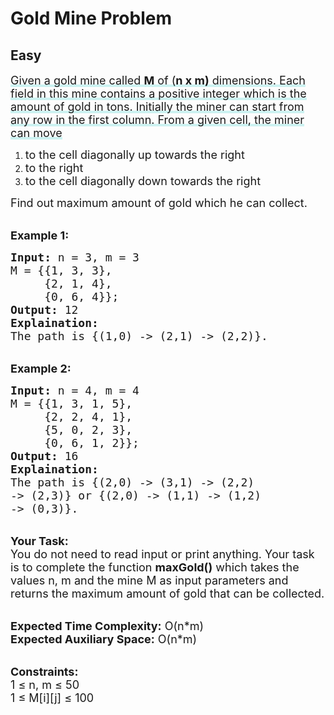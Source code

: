 # Gold Mine Problem
## Easy 
<div class="problem-statement" style="user-select: auto;">
                <p style="user-select: auto;"></p><p style="user-select: auto;"><span style="font-size: 18px; user-select: auto;"><lkslighter data-id="lgt016873273801559563" data-bundle-id="0" style="background-image: linear-gradient(transparent 0%, transparent calc(50% - 4px), rgb(204, 242, 241) calc(50% - 4px), rgb(204, 242, 241) 100%); transition: background-position 120ms ease-in-out 0s, padding 120ms ease-in-out 0s; background-size: 100% 200%; background-position: initial; background-color: initial; user-select: auto;">Given a gold mine called&nbsp;</lkslighter><strong style="user-select: auto;"><lkslighter data-id="lgt016873273801559563" data-bundle-id="0" style="background-image: linear-gradient(transparent 0%, transparent calc(50% - 4px), rgb(204, 242, 241) calc(50% - 4px), rgb(204, 242, 241) 100%); transition: background-position 120ms ease-in-out 0s, padding 120ms ease-in-out 0s; background-size: 100% 200%; background-position: initial; background-color: initial; user-select: auto;">M</lkslighter></strong><lkslighter data-id="lgt016873273801559563" data-bundle-id="0" style="background-image: linear-gradient(transparent 0%, transparent calc(50% - 4px), rgb(204, 242, 241) calc(50% - 4px), rgb(204, 242, 241) 100%); transition: background-position 120ms ease-in-out 0s, padding 120ms ease-in-out 0s; background-size: 100% 200%; background-position: initial; background-color: initial; user-select: auto;">&nbsp;of (</lkslighter><strong style="user-select: auto;"><lkslighter data-id="lgt016873273801559563" data-bundle-id="0" style="background-image: linear-gradient(transparent 0%, transparent calc(50% - 4px), rgb(204, 242, 241) calc(50% - 4px), rgb(204, 242, 241) 100%); transition: background-position 120ms ease-in-out 0s, padding 120ms ease-in-out 0s; background-size: 100% 200%; background-position: initial; background-color: initial; user-select: auto;">n x&nbsp;m)</lkslighter></strong><lkslighter data-id="lgt016873273801559563" data-bundle-id="0" style="background-image: linear-gradient(transparent 0%, transparent calc(50% - 4px), rgb(204, 242, 241) calc(50% - 4px), rgb(204, 242, 241) 100%); transition: background-position 120ms ease-in-out 0s, padding 120ms ease-in-out 0s; background-size: 100% 200%; background-position: initial; background-color: initial; user-select: auto;"> dimensions. Each field in this mine contains a positive integer which is the amount of gold in tons. Initially the miner can start from any row in the first column. From&nbsp;a given cell, the miner can move</lkslighter><div class="LinerThreadIcon LksLighter" data-bundle-id="0" style="user-select: auto;">
      <div class="LinerThreadIcon__dim" style="user-select: auto;"></div>
    </div> </span></p>

<ol style="user-select: auto;">
	<li style="user-select: auto;"><span style="font-size: 18px; user-select: auto;">to the cell diagonally up towards the right&nbsp;</span></li>
	<li style="user-select: auto;"><span style="font-size: 18px; user-select: auto;">to the right</span></li>
	<li style="user-select: auto;"><span style="font-size: 18px; user-select: auto;">to the cell&nbsp;diagonally down towards the right</span></li>
</ol>

<p style="user-select: auto;"><span style="font-size: 18px; user-select: auto;">Find out maximum amount of gold which he can collect.</span></p>

<p style="user-select: auto;"><br style="user-select: auto;">
<strong style="user-select: auto;"><span style="font-size: 18px; user-select: auto;">Example 1:</span></strong></p>

<pre style="user-select: auto;"><span style="font-size: 18px; user-select: auto;"><strong style="user-select: auto;">Input:</strong> n = 3, m = 3
M = {{1, 3, 3},
     {2, 1, 4},
     {0, 6, 4}};
<strong style="user-select: auto;">Output:</strong> 12
<strong style="user-select: auto;">Explaination:</strong> 
The path is {(1,0) -&gt; (2,1) -&gt; (2,2)}.</span></pre>

<p style="user-select: auto;"><br style="user-select: auto;">
<strong style="user-select: auto;"><span style="font-size: 18px; user-select: auto;">Example 2:</span></strong></p>

<pre style="user-select: auto;"><span style="font-size: 18px; user-select: auto;"><strong style="user-select: auto;">Input:</strong> n = 4, m = 4
M = {{1, 3, 1, 5},
     {2, 2, 4, 1},
     {5, 0, 2, 3},
     {0, 6, 1, 2}};
<strong style="user-select: auto;">Output:</strong> 16
<strong style="user-select: auto;">Explaination:</strong> 
The path is {(2,0) -&gt; (3,1) -&gt; (2,2) 
-&gt; (2,3)} or {(2,0) -&gt; (1,1) -&gt; (1,2) 
-&gt; (0,3)}.</span></pre>

<p style="user-select: auto;"><br style="user-select: auto;">
<span style="font-size: 18px; user-select: auto;"><strong style="user-select: auto;">Your Task:</strong><br style="user-select: auto;">
You do not need to read input or print anything. Your task is to complete the function <strong style="user-select: auto;">maxGold()</strong> which takes the values n, m and the mine M as input parameters and returns the maximum amount of gold that can be collected.</span></p>

<p style="user-select: auto;"><br style="user-select: auto;">
<span style="font-size: 18px; user-select: auto;"><strong style="user-select: auto;">Expected Time Complexity:</strong> O(n*m)<br style="user-select: auto;">
<strong style="user-select: auto;">Expected Auxiliary Space:</strong> O(n*m)</span></p>

<p style="user-select: auto;"><br style="user-select: auto;">
<span style="font-size: 18px; user-select: auto;"><strong style="user-select: auto;">Constraints:</strong><br style="user-select: auto;">
1 ≤ n, m ≤ 50<br style="user-select: auto;">
1 ≤ M[i][j] ≤ 100</span></p>
 <p style="user-select: auto;"></p>
            </div>